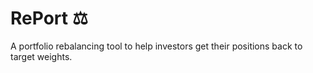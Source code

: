 # **RePort** ⚖️
A portfolio rebalancing tool to help investors get their positions back to target weights.